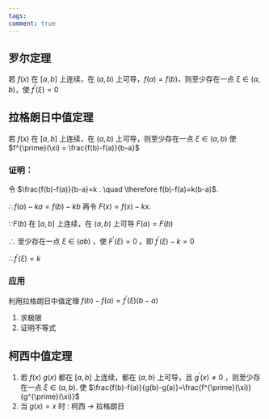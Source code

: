 ```yaml
---
tags: 
comment: true
---
```

## 罗尔定理

若 $f(x)$ 在 $[a,b]$ 上连续，在 $(a,b)$ 上可导，$f(a) = f(b)$，则至少存在一点 $\xi\in(a,b)$，使 $f^{\prime}(\xi) = 0$

## 拉格朗日中值定理

若 $f(x)$ 在 $[a,b]$ 上连续，在 $(a,b)$ 上可导，则至少存在一点 $\xi \in (a,b)$ 使 $f^{\prime}(\xi) = \frac{f(b)-f(a)}{b-a}$

### 证明：

 令 $\frac{f(b)-f(a)}{b-a}=k . \quad \therefore f(b)-f(a)=k(b-a)$.

$\therefore f(a)-k a=f(b)-k b$ 再令 $F(x)=f(x)-k x$.

$\because F(b)$ 在 $[a, b]$ 上连续，在 $(a, b)$ 上可导 $F(a)=F(b)$

$\therefore$ 至少存在一点 $\xi \in(a b)$ ，使 $F^{\prime}(\xi)=0$ 。即 $f^{\prime}(\xi)-k=0\quad$

$\therefore f^{\prime}(\xi)=k$

### 应用

利用拉格朗日中值定理 $f(b)-f(a) = f^{\prime}(\xi)(b-a)$

1. 求极限
2. 证明不等式

## 柯西中值定理

1. 若 $f(x)$  $g(x)$ 都在 $[a , b]$ 上连续，都在 $(a, b)$ 上可导，且 $g^{\prime}(x) \neq 0$ ，则至少存在一点 $\xi \in(a , b)$. 使 $\frac{f(b)-f(a)}{g(b)-g(a)}=\frac{f^{\prime}(\xi)}{g^{\prime}(\xi)}$
2. 当 $g(x) = x$ 时 : 柯西 $\rightarrow$ 拉格朗日

